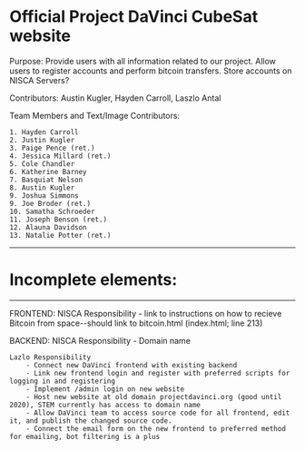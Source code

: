 # Official Project DaVinci CubeSat website

Purpose: 
    Provide users with all information related to our project. 
    Allow users to register accounts and perform bitcoin transfers. 
    Store accounts on NISCA Servers?
    
Contributors: 
    Austin Kugler, Hayden Carroll, Laszlo Antal
    
Team Members and Text/Image Contributors:

    1. Hayden Carroll
    2. Justin Kugler 
    3. Paige Pence (ret.)
    4. Jessica Millard (ret.)
    5. Cole Chandler
    6. Katherine Barney
    7. Basquiat Nelson
    8. Austin Kugler
    9. Joshua Simmons
    9. Joe Broder (ret.)
    10. Samatha Schroeder 
    11. Joseph Benson (ret.)
    12. Alauna Davidson
    13. Natalie Potter (ret.)

---------------------------------------------------------------------------
# Incomplete elements:                                                    
---------------------------------------------------------------------------
FRONTEND:
    NISCA Responsibility 
        - link to instructions on how to recieve Bitcoin from space--should link to bitcoin.html (index.html; line 213)

BACKEND:
    NISCA Responsibility 
        - Domain name

    Lazlo Responsibility 
        - Connect new DaVinci frontend with existing backend
        - Link new frontend login and register with preferred scripts for logging in and registering
        - Implement /admin login on new website
        - Host new website at old domain projectdavinci.org (good until 2020), STEM currently has access to domain name
        - Allow DaVinci team to access source code for all frontend, edit it, and publish the changed source code.
        - Connect the email form on the new frontend to preferred method for emailing, bot filtering is a plus
